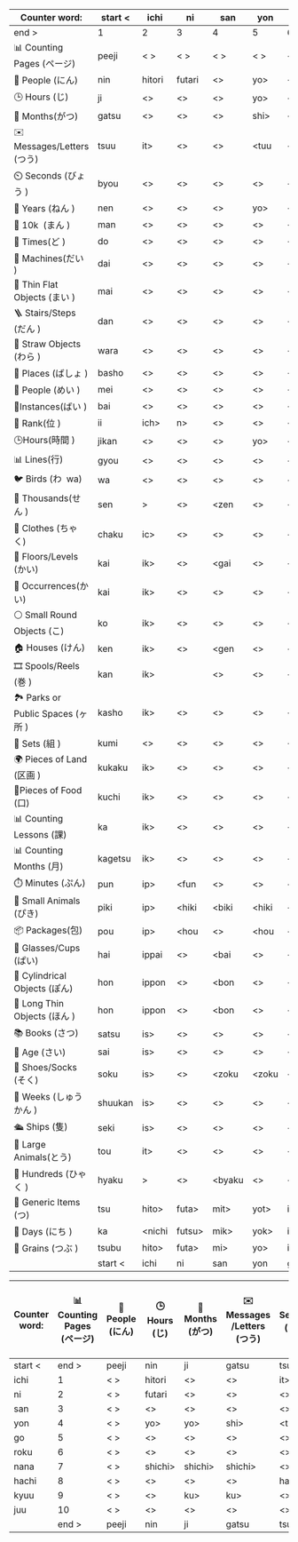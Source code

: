 | Counter word:                    | start < | ichi   | ni     | san    | yon   | go    | roku     | nana    | hachi    | kyuu    | juu     |
| -------------------------------- | ------- | ------ | ------ | ------ | ----- | ----- | -------- | ------- | -------- | ------- | ------- |
| end >                            | 1       | 2      | 3      | 4      | 5     | 6     | 7        | 8       | 9        | 10      |
| 📊 Counting Pages (ページ)          | peeji   | < >    | < >    | < >    | < >   | < >   | < >      | < >     | < >      | < >     | < >     |
| 👥 People (にん)                   | nin     | hitori | futari | <>     | yo>   | <>    | <>       | shichi> | <>       | <>      | <>      |
| 🕒 Hours (じ)                     | ji      | <>     | <>     | <>     | yo>   | <>    | <>       | shichi> | <>       | ku>     | <>      |
| 📅 Months(がつ)                    | gatsu   | <>     | <>     | <>     | shi>  | <>    | <>       | shichi> | <>       | ku>     | <>      |
| ✉️ Messages/Letters (つう)         | tsuu    | it>    | <>     | <>     | <tuu  | <>    | <>       | <>      | hat>     | <>      | <>      |
| ⏲️ Seconds (びょう )                | byou    | <>     | <>     | <>     | <>    | <>    | <>       | <>      | <>       | <>      | <>      |
| 🎉 Years (ねん )                   | nen     | <>     | <>     | <>     | yo>   | <>    | <>       | <>      | <>       | <>      | <>      |
| 🔢 10k  (まん )                    | man     | <>     | <>     | <>     | <>    | <>    | <>       | <>      | <>       | <>      | <>      |
| 🔁 Times(ど )                     | do      | <>     | <>     | <>     | <>    | <>    | <>       | <>      | <>       | <>      | <>      |
| 🚗 Machines(だい )                 | dai     | <>     | <>     | <>     | <>    | <>    | <>       | <>      | <>       | <>      | <>      |
| 📄 Thin Flat Objects (まい )       | mai     | <>     | <>     | <>     | <>    | <>    | <>       | <>      | <>       | <>      | <>      |
| 🪜 Stairs/Steps (だん )            | dan     | <>     | <>     | <>     | <>    | <>    | <>       | <>      | <>       | <>      | <>      |
| 🌾 Straw Objects (わら )           | wara    | <>     | <>     | <>     | <>    | <>    | <>       | <>      | <>       | <>      | <>      |
| 📍 Places (ばしょ )                 | basho   | <>     | <>     | <>     | <>    | <>    | <>       | <>      | <>       | <>      | <>      |
| 👥 People (めい )                  | mei     | <>     | <>     | <>     | <>    | <>    | <>       | <>      | <>       | <>      | <>      |
| 🔄Instances(ばい )                 | bai     | <>     | <>     | <>     | <>    | <>    | <>       | <>      | <>       | <>      | <>      |
| 🏅 Rank(位 )                      | ii      | ich>   | n>     | <>     | <>    | <>    | <>       | <>      | hach>    | <>      | <>      |
| 🕒Hours(時間 )                     | jikan   | <>     | <>     | <>     | yo>   | <>    | <>       | shichi> | <>       | ku>     | <>      |
| 📊 Lines(行)                      | gyou    | <>     | <>     | <>     | <>    | <>    | <>       | <>      | <>       | <>      | <>      |
| 🐦 Birds (わ  wa)                 | wa      | <>     | <>     | <>     | <>    | <>    | <>       | <>      | <>       | <>      | <>      |
| 🔢 Thousands(せん )                | sen     | \>     | <>     | <zen   | <>    | <>    | <>       | <>      | has>     | <>      | ichiman |
| 👚 Clothes (ちゃく)                 | chaku   | ic>    | <>     | <>     | <>    | <>    | <>       | <>      | hac>     | <>      | juc>    |
| 🏢 Floors/Levels (かい)            | kai     | ik>    | <>     | <gai   | <>    | <>    | rok>     | <>      | hak>     | <>      | juk>    |
| 🔄 Occurrences(かい)               | kai     | ik>    | <>     | <>     | <>    | <>    | rok>     | <>      | hak>     | <>      | juk>    |
| ⚪ Small Round Objects (こ)        | ko      | ik>    | <>     | <>     | <>    | <>    | rok>     | <>      | hak>     | <>      | juk>    |
| 🏠 Houses (けん)                   | ken     | ik>    | <>     | <gen   | <>    | <>    | rok>     | <>      | hak>     | <>      | juk>    |
| 🎞️ Spools/Reels (巻 )            | kan     | ik>    | <k>    | <>     | <>    | <>    | rok>     | <>      | hak>     | <>      | juk>    |
| 🏞️ Parks or Public Spaces (ヶ所 ) | kasho   | ik>    | <>     | <>     | <>    | <>    | rok>     | <>      | hak>     | <>      | juk>    |
| 🔧 Sets (組 )                     | kumi    | <>     | <>     | <>     | <>    | <>    | rok>     | <>      | hak>     | <>      | juk>    |
| 🌍 Pieces of Land (区画 )          | kukaku  | ik>    | <>     | <>     | <>    | <>    | rok>     | <>      | hak>     | <>      | juk>    |
| 🍬Pieces of Food (口)             | kuchi   | ik>    | <>     | <>     | <>    | <>    | rok>     | <>      | hak>     | <>      | juk>    |
| 📊 Counting Lessons (課)          | ka      | ik>    | <>     | <>     | <>    | <>    | rok>     | <>      | hak>     | <>      | juk>    |
| 📊 Counting Months (月)           | kagetsu | ik>    | <>     | <>     | <>    | <>    | rok>     | <>      | <>       | <>      | juk>    |
| ⏱️ Minutes (ぷん)                  | pun     | ip>    | <fun   | <>     | <>    | <fun  | rop>     | <fun    | hap>     | <fun    | jup>    |
| 🐹 Small Animals (ぴき)            | piki    | ip>    | <hiki  | <biki  | <hiki | <hiki | rop>     | <hiki   | hap>     | <hiki   | jup>    |
| 📦 Packages(包)                   | pou     | ip>    | <hou   | <>     | <hou  | <hou  | rop>     | <hou    | hap>     | <hou    | jup>    |
| 🍺 Glasses/Cups (ぱい)             | hai     | ippai  | <>     | <bai   | <>    | <>    | roppai   | <>      | happai   | <>      | juppai  |
| 🍶 Cylindrical Objects (ぽん)      | hon     | ippon  | <>     | <bon   | <>    | <>    | roppon   | <>      | happon   | <>      | juppon  |
| 📏 Long Thin Objects (ほん )       | hon     | ippon  | <>     | <bon   | <>    | <>    | roppon   | <>      | happon   | <>      | juppon  |
| 📚 Books (さつ)                    | satsu   | is>    | <>     | <>     | <>    | <>    | <>       | <>      | has>     | <>      | jus>    |
| 🎂 Age (さい)                      | sai     | is>    | <>     | <>     | <>    | <>    | <>       | <>      | has>     | <>      | jus>    |
| 👞 Shoes/Socks (そく)              | soku    | is>    | <>     | <zoku  | <zoku | <>    | <>       | <>      | has>     | <>      | jus>    |
| 📅 Weeks (しゅうかん )                | shuukan | is>    | <>     | <>     | <>    | <>    | <>       | <>      | has>     | <>      | jus>    |
| 🛳️ Ships (隻)                    | seki    | is>    | <>     | <>     | <>    | <>    | <>       | <>      | has>     | <>      | jus>    |
| 🐘 Large Animals(とう)             | tou     | it>    | <>     | <>     | <>    | <>    | <>       | <>      | <>       | <>      | jut>    |
| 💯 Hundreds (ひゃく )               | hyaku   | \>     | <>     | <byaku | <>    | <>    | roppyaku | <>      | happyaku | <>      | sen     |
| 🔢 Generic Items (つ)             | tsu     | hito>  | futa>  | mit>   | yot>  | itsu> | mut>     | <>      | yat>     | kokono> | too     |
| 📆 Days (にち )                    | ka      | <nichi | futsu> | mik>   | yok>  | itsu> | mui>     | nano>   | you>     | kokono> | too>    |
| 🌾 Grains (つぶ )                  | tsubu   | hito>  | futa>  | mi>    | yo>   | itsu> | mu>      | <>      | ya>      | kokono> | too>    |
|                                  | start < | ichi   | ni     | san    | yon   | go    | roku     | nana    | hachi    | kyuu    | juu     |


| Counter word: | 📊 Counting<br>Pages (ページ) | 👥 People<br>(にん) | 🕒 Hours<br>(じ) | 📅 Months<br>(がつ) | ✉️ Messages<br>/Letters (つう) | ⏲️ Seconds<br> (びょう ) | 🎉 Years<br>(ねん ) | 🔢 10k<br>(まん ) | 🔁 Times<br>(ど ) | 🚗 Machines<br> (だい ) | 📄 Thin Flat<br>Objects (まい ) | 🪜 Stairs<br>/Steps (だん ) | 🌾 Straw<br>Objects (わら ) | 📍 Places<br>(ばしょ ) | 👥 People<br>(めい ) | 🔄Instances<br> (ばい ) | 🏅 Rank<br>(位 ) | 🕒Hours<br> (時間 ) | 📊 Lines<br>(行) | 🐦 Birds<br>(わ  wa) | 🔢 Thousands<br> (せん ) | 👚 Clothes<br>(ちゃく) | 🏢 Floors/<br>Levels (かい) | 🔄 Occurrences<br> (かい) | ⚪ Small Round<br>Objects (こ) | 🏠 Houses<br>(けん) | 🎞️ Spools<br>/Reels (巻 ) | 🏞️ Parks or Public<br>Spaces (ヶ所 ) | 🔧 Sets<br>(組 ) | 🌍 Pieces of<br>Land (区画 ) | 🍬Pieces<br>of Food (口) | 📊 Counting<br>Lessons (課) | 📊 Counting<br>Months (月) | ⏱️ Minutes<br>(ぷん) | 🐹 Small<br>Animals (ぴき) | 📦 Packages<br> (包) | 🍺 Glasses<br>/Cups (ぱい) | 🍶 Cylindrical<br>Objects (ぽん) | 📏 Long Thin<br>Objects (ほん ) | 📚 Books<br>(さつ) | 🎂 Age<br>(さい) | 👞 Shoes<br>/Socks (そく) | 📅 Weeks<br>(しゅうかん ) | 🛳️ Ships<br>(隻) | 🐘 Large<br>Animals(とう) | 💯 Hundreds<br>(ひゃく ) | 🔢 Generic<br>Items (つ) | 📆 Days<br> (にち ) | 🌾 Grains<br>(つぶ ) |         |
| ------------- | -------------------------- | ----------------- | --------------- | ----------------- | ---------------------------- | --------------------- | ----------------- | --------------- | ---------------- | --------------------- | ----------------------------- | ------------------------- | ------------------------- | ------------------- | ------------------ | --------------------- | --------------- | ----------------- | --------------- | ------------------- | ---------------------- | ------------------- | ------------------------- | ----------------------- | ---------------------------- | ----------------- | ------------------------- | ----------------------------------- | --------------- | -------------------------- | ----------------------- | -------------------------- | ------------------------- | ------------------ | ------------------------ | ------------------- | ------------------------ | ------------------------------ | ----------------------------- | ---------------- | -------------- | ----------------------- | -------------------- | ---------------- | ----------------------- | --------------------- | ----------------------- | ----------------- | ------------------ | ------- |
| start <       | end >                      | peeji             | nin             | ji                | gatsu                        | tsuu                  | byou              | nen             | man              | do                    | dai                           | mai                       | dan                       | wara                | basho              | mei                   | bai             | ii                | jikan           | gyou                | wa                     | sen                 | chaku                     | kai                     | kai                          | ko                | ken                       | kan                                 | kasho           | kumi                       | kukaku                  | kuchi                      | ka                        | kagetsu            | pun                      | piki                | pou                      | hai                            | hon                           | hon              | satsu          | sai                     | soku                 | shuukan          | seki                    | tou                   | hyaku                   | tsu               | ka                 | tsubu   | start < |
| ichi          | 1                          | < >               | hitori          | <>                | <>                           | it>                   | <>                | <>              | <>               | <>                    | <>                            | <>                        | <>                        | <>                  | <>                 | <>                    | <>              | ich>              | <>              | <>                  | <>                     | \>                  | ic>                       | ik>                     | ik>                          | ik>               | ik>                       | ik>                                 | ik>             | <>                         | ik>                     | ik>                        | ik>                       | ik>                | ip>                      | ip>                 | ip>                      | ippai                          | ippon                         | ippon            | is>            | is>                     | is>                  | is>              | is>                     | it>                   | \>                      | hito>             | <nichi             | hito>   | ichi |
| ni            | 2                          | < >               | futari          | <>                | <>                           | <>                    | <>                | <>              | <>               | <>                    | <>                            | <>                        | <>                        | <>                  | <>                 | <>                    | <>              | n>                | <>              | <>                  | <>                     | <>                  | <>                        | <>                      | <>                           | <>                | <>                        | <k>                                 | <>              | <>                         | <>                      | <>                         | <>                        | <>                 | <fun                     | <hiki               | <hou                     | <>                             | <>                            | <>               | <>             | <>                      | <>                   | <>               | <>                      | <>                    | <>                      | futa>             | futsu>             | futa>   | ni |
| san           | 3                          | < >               | <>              | <>                | <>                           | <>                    | <>                | <>              | <>               | <>                    | <>                            | <>                        | <>                        | <>                  | <>                 | <>                    | <>              | <>                | <>              | <>                  | <>                     | <zen                | <>                        | <gai                    | <>                           | <>                | <gen                      | <>                                  | <>              | <>                         | <>                      | <>                         | <>                        | <>                 | <>                       | <biki               | <>                       | <bai                           | <bon                          | <bon             | <>             | <>                      | <zoku                | <>               | <>                      | <>                    | <byaku                  | mit>              | mik>               | mi>     | san |
| yon           | 4                          | < >               | yo>             | yo>               | shi>                         | <tuu                  | <>                | yo>             | <>               | <>                    | <>                            | <>                        | <>                        | <>                  | <>                 | <>                    | <>              | <>                | yo>             | <>                  | <>                     | <>                  | <>                        | <>                      | <>                           | <>                | <>                        | <>                                  | <>              | <>                         | <>                      | <>                         | <>                        | <>                 | <>                       | <hiki               | <hou                     | <>                             | <>                            | <>               | <>             | <>                      | <zoku                | <>               | <>                      | <>                    | <>                      | yot>              | yok>               | yo>     | yon |
| go            | 5                          | < >               | <>              | <>                | <>                           | <>                    | <>                | <>              | <>               | <>                    | <>                            | <>                        | <>                        | <>                  | <>                 | <>                    | <>              | <>                | <>              | <>                  | <>                     | <>                  | <>                        | <>                      | <>                           | <>                | <>                        | <>                                  | <>              | <>                         | <>                      | <>                         | <>                        | <>                 | <fun                     | <hiki               | <hou                     | <>                             | <>                            | <>               | <>             | <>                      | <>                   | <>               | <>                      | <>                    | <>                      | itsu>             | itsu>              | itsu>   | go |
| roku          | 6                          | < >               | <>              | <>                | <>                           | <>                    | <>                | <>              | <>               | <>                    | <>                            | <>                        | <>                        | <>                  | <>                 | <>                    | <>              | <>                | <>              | <>                  | <>                     | <>                  | <>                        | rok>                    | rok>                         | rok>              | rok>                      | rok>                                | rok>            | rok>                       | rok>                    | rok>                       | rok>                      | rok>               | rop>                     | rop>                | rop>                     | roppai                         | roppon                        | roppon           | <>             | <>                      | <>                   | <>               | <>                      | <>                    | roppyaku                | mut>              | mui>               | mu>     | roku |
| nana          | 7                          | < >               | shichi>         | shichi>           | shichi>                      | <>                    | <>                | <>              | <>               | <>                    | <>                            | <>                        | <>                        | <>                  | <>                 | <>                    | <>              | <>                | shichi>         | <>                  | <>                     | <>                  | <>                        | <>                      | <>                           | <>                | <>                        | <>                                  | <>              | <>                         | <>                      | <>                         | <>                        | <>                 | <fun                     | <hiki               | <hou                     | <>                             | <>                            | <>               | <>             | <>                      | <>                   | <>               | <>                      | <>                    | <>                      | <>                | nano>              | <>      | nana |
| hachi         | 8                          | < >               | <>              | <>                | <>                           | hat>                  | <>                | <>              | <>               | <>                    | <>                            | <>                        | <>                        | <>                  | <>                 | <>                    | <>              | hach>             | <>              | <>                  | <>                     | has>                | hac>                      | hak>                    | hak>                         | hak>              | hak>                      | hak>                                | hak>            | hak>                       | hak>                    | hak>                       | hak>                      | <>                 | hap>                     | hap>                | hap>                     | happai                         | happon                        | happon           | has>           | has>                    | has>                 | has>             | has>                    | <>                    | happyaku                | yat>              | you>               | ya>     | hachi |
| kyuu          | 9                          | < >               | <>              | ku>               | ku>                          | <>                    | <>                | <>              | <>               | <>                    | <>                            | <>                        | <>                        | <>                  | <>                 | <>                    | <>              | <>                | ku>             | <>                  | <>                     | <>                  | <>                        | <>                      | <>                           | <>                | <>                        | <>                                  | <>              | <>                         | <>                      | <>                         | <>                        | <>                 | <fun                     | <hiki               | <hou                     | <>                             | <>                            | <>               | <>             | <>                      | <>                   | <>               | <>                      | <>                    | <>                      | kokono>           | kokono>            | kokono> | kyuu |
| juu           | 10                         | < >               | <>              | <>                | <>                           | <>                    | <>                | <>              | <>               | <>                    | <>                            | <>                        | <>                        | <>                  | <>                 | <>                    | <>              | <>                | <>              | <>                  | <>                     | ichiman             | juc>                      | juk>                    | juk>                         | juk>              | juk>                      | juk>                                | juk>            | juk>                       | juk>                    | juk>                       | juk>                      | juk>               | jup>                     | jup>                | jup>                     | juppai                         | juppon                        | juppon           | jus>           | jus>                    | jus>                 | jus>             | jus>                    | jut>                  | sen                     | too               | too>               | too>    | juu |
|               | end >                      | peeji             | nin             | ji                | gatsu                        | tsuu                  | byou              | nen             | man              | do                    | dai                           | mai                       | dan                       | wara                | basho              | mei                   | bai             | ii                | jikan           | gyou                | wa                     | sen                 | chaku                     | kai                     | kai                          | ko                | ken                       | kan                                 | kasho           | kumi                       | kukaku                  | kuchi                      | ka                        | kagetsu            | pun                      | piki                | pou                      | hai                            | hon                           | hon              | satsu          | sai                     | soku                 | shuukan          | seki                    | tou                   | hyaku                   | tsu               | ka                 | tsubu   |  |
